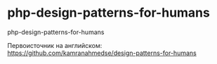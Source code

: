 # php-design-patterns-for-humans

php-design-patterns-for-humans

Первоисточник на английском: 
https://github.com/kamranahmedse/design-patterns-for-humans